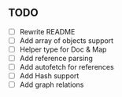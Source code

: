 TODO
----

- [ ] Rewrite README
- [ ] Add array of objects support
- [ ] Helper type for Doc & Map
- [ ] Add reference parsing
- [ ] Add autofetch for references
- [ ] Add Hash support
- [ ] Add graph relations